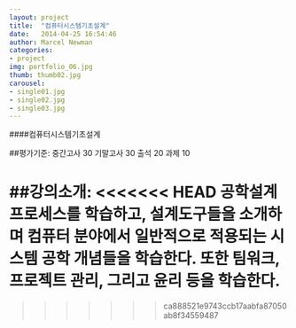 ```yaml
---
layout: project
title:  "컴퓨터시스템기초설계"
date:   2014-04-25 16:54:46
author: Marcel Newman
categories:
- project
img: portfolio_06.jpg
thumb: thumb02.jpg
carousel:
- single01.jpg
- single02.jpg
- single03.jpg
---
```

####컴퓨터시스템기초설계

##평가기준:
중간고사 30 기말고사 30 출석 20 과제 10 

##강의소개:
<<<<<<< HEAD
공학설계프로세스를 학습하고, 설계도구들을 소개하며 컴퓨터 분야에서 일반적으로 적용되는 시스템 공학 개념들을 학습한다. 또한 팀워크, 프로젝트 관리, 그리고 윤리 등을 학습한다.
======

 
>>>>>>> ca888521e9743ccb17aabfa87050ab8f34559487
